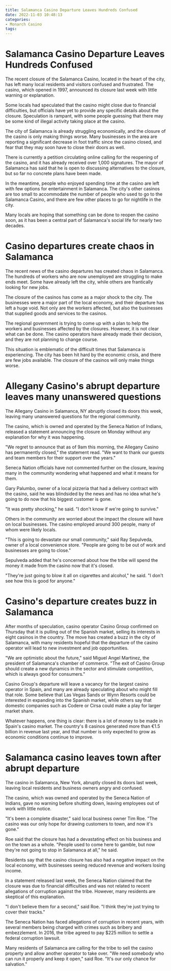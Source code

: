 ```yaml
---
title: Salamanca Casino Departure Leaves Hundreds Confused
date: 2022-11-03 10:48:13
categories:
- Monarch Casino
tags:
---
```



#  Salamanca Casino Departure Leaves Hundreds Confused

The recent closure of the Salamanca Casino, located in the heart of the city, has left many local residents and visitors confused and frustrated. The casino, which opened in 1997, announced its closure last week with little warning or explanation.

Some locals had speculated that the casino might close due to financial difficulties, but officials have yet to provide any specific details about the closure. Speculation is rampant, with some people guessing that there may be some kind of illegal activity taking place at the casino.

The city of Salamanca is already struggling economically, and the closure of the casino is only making things worse. Many businesses in the area are reporting a significant decrease in foot traffic since the casino closed, and fear that they may soon have to close their doors as well.

There is currently a petition circulating online calling for the reopening of the casino, and it has already received over 1,000 signatures. The mayor of Salamanca has said that he is open to discussing alternatives to the closure, but so far no concrete plans have been made.

In the meantime, people who enjoyed spending time at the casino are left with few options for entertainment in Salamanca. The city's other casinos are too small to accommodate the number of people who used to go to the Salamanca Casino, and there are few other places to go for nightlife in the city.

Many locals are hoping that something can be done to reopen the casino soon, as it has been a central part of Salamanca's social life for nearly two decades.

#  Casino departures create chaos in Salamanca

The recent news of the casino departures has created chaos in Salamanca. The hundreds of workers who are now unemployed are struggling to make ends meet. Some have already left the city, while others are frantically looking for new jobs.

The closure of the casinos has come as a major shock to the city. The businesses were a major part of the local economy, and their departure has left a huge void. Not only are the workers affected, but also the businesses that supplied goods and services to the casinos.

The regional government is trying to come up with a plan to help the workers and businesses affected by the closures. However, it is not clear what can be done. The casino operators have already made their decision, and they are not planning to change course.

This situation is emblematic of the difficult times that Salamanca is experiencing. The city has been hit hard by the economic crisis, and there are few jobs available. The closure of the casinos will only make things worse.

#  Allegany Casino's abrupt departure leaves many unanswered questions

The Allegany Casino in Salamanca, NY abruptly closed its doors this week, leaving many unanswered questions for the regional community.

The casino, which is owned and operated by the Seneca Nation of Indians, released a statement announcing the closure on Monday without any explanation for why it was happening.

"We regret to announce that as of 9am this morning, the Allegany Casino has permanently closed," the statement read. "We want to thank our guests and team members for their support over the years."

Seneca Nation officials have not commented further on the closure, leaving many in the community wondering what happened and what it means for them.

Gary Palumbo, owner of a local pizzeria that had a delivery contract with the casino, said he was blindsided by the news and has no idea what he's going to do now that his biggest customer is gone.

"It was pretty shocking," he said. "I don't know if we're going to survive."

Others in the community are worried about the impact the closure will have on local businesses. The casino employed around 300 people, many of whom were likely locals.

"This is going to devastate our small community," said Ray Sepulveda, owner of a local convenience store. "People are going to be out of work and businesses are going to close."

Sepulveda added that he's concerned about how the tribe will spend the money it made from the casino now that it's closed.

"They're just going to blow it all on cigarettes and alcohol," he said. "I don't see how this is good for anyone."

#  Casino's departure creates buzz in Salamanca

After months of speculation, casino operator Casino Group confirmed on Thursday that it is pulling out of the Spanish market, selling its interests in eight casinos in the country. The move has created a buzz in the city of Salamanca, with many residents hopeful that the departure of the casino operator will lead to new investment and job opportunities.

"We are optimistic about the future," said Miguel Angel Martinez, the president of Salamanca's chamber of commerce. "The exit of Casino Group should create a new dynamics in the sector and stimulate competition, which is always good for consumers."

Casino Group's departure will leave a vacancy for the largest casino operator in Spain, and many are already speculating about who might fill that role. Some believe that Las Vegas Sands or Wynn Resorts could be interested in expanding into the Spanish market, while others say that domestic companies such as Codere or Cirsa could make a play for larger market share.

Whatever happens, one thing is clear: there is a lot of money to be made in Spain's casino market. The country's 8 casinos generated more than €1.5 billion in revenue last year, and that number is only expected to grow as economic conditions continue to improve.

#  Salamanca casino leaves town after abrupt departure

The casino in Salamanca, New York, abruptly closed its doors last week, leaving local residents and business owners angry and confused.

The casino, which was owned and operated by the Seneca Nation of Indians, gave no warning before shutting down, leaving employees out of work with little notice.

"It's been a complete disaster," said local business owner Tim Roe. "The casino was our only hope for drawing customers to town, and now it's gone."

Roe said that the closure has had a devastating effect on his business and on the town as a whole. "People used to come here to gamble, but now they're not going to stop in Salamanca at all," he said.

Residents say that the casino closure has also had a negative impact on the local economy, with businesses seeing reduced revenue and workers losing income.

In a statement released last week, the Seneca Nation claimed that the closure was due to financial difficulties and was not related to recent allegations of corruption against the tribe. However, many residents are skeptical of this explanation.

"I don't believe them for a second," said Roe. "I think they're just trying to cover their tracks."

The Seneca Nation has faced allegations of corruption in recent years, with several members being charged with crimes such as bribery and embezzlement. In 2016, the tribe agreed to pay $225 million to settle a federal corruption lawsuit.

Many residents of Salamanca are calling for the tribe to sell the casino property and allow another operator to take over. "We need somebody who can run it properly and keep it open," said Roe. "It's our only chance for salvation."